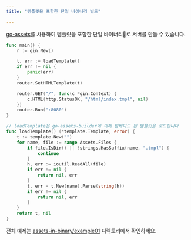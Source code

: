 ```yaml
---
title: "템플릿을 포함한 단일 바이너리 빌드"

---
```


[go-assets](https://github.com/jessevdk/go-assets)를 사용하여 템플릿을 포함한 단일 바이너리로 서버를 만들 수 있습니다.

```go
func main() {
	r := gin.New()

	t, err := loadTemplate()
	if err != nil {
		panic(err)
	}
	router.SetHTMLTemplate(t)

	router.GET("/", func(c *gin.Context) {
		c.HTML(http.StatusOK, "/html/index.tmpl", nil)
	})
	router.Run(":8080")
}

// loadTemplate은 go-assets-builder에 의해 임베디드 된 템플릿을 로드합니다
func loadTemplate() (*template.Template, error) {
	t := template.New("")
	for name, file := range Assets.Files {
		if file.IsDir() || !strings.HasSuffix(name, ".tmpl") {
			continue
		}
		h, err := ioutil.ReadAll(file)
		if err != nil {
			return nil, err
		}
		t, err = t.New(name).Parse(string(h))
		if err != nil {
			return nil, err
		}
	}
	return t, nil
}
```

전체 예제는 [assets-in-binary/example01](https://github.com/gin-gonic/examples/tree/master/assets-in-binary/example01) 디렉토리에서 확인하세요.
